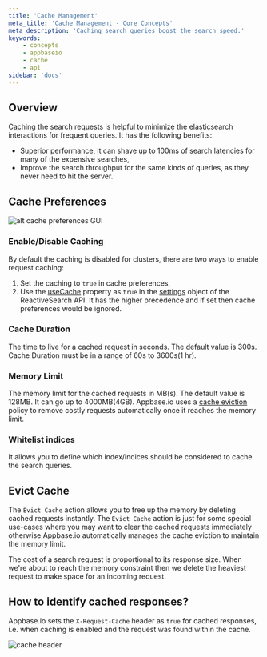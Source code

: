 ```yaml
---
title: 'Cache Management'
meta_title: 'Cache Management - Core Concepts'
meta_description: 'Caching search queries boost the search speed.'
keywords:
    - concepts
    - appbaseio
    - cache
    - api
sidebar: 'docs'
---
```


## Overview
Caching the search requests is helpful to minimize the elasticsearch interactions for frequent queries. It has the following benefits:
- Superior performance, it can shave up to 100ms of search latencies for many of the expensive searches,
- Improve the search throughput for the same kinds of queries, as they never need to hit the server.

## Cache Preferences
![alt cache preferences GUI](https://i.imgur.com/p1ZRR3v.png)

### Enable/Disable Caching
By default the caching is disabled for clusters, there are two ways to enable request caching:
1. Set the caching to `true` in cache preferences,
2. Use the [useCache](/docs/search/reactivesearch-api/reference/#usecache) property as `true` in the [settings](/docs/search/reactivesearch-api/reference/#settings-properties) object of the ReactiveSearch API. It has the higher precedence and if set then cache preferences would be ignored.

### Cache Duration
The time to live for a cached request in seconds. The default value is 300s. Cache Duration must be in a range of 60s to 3600s(1 hr).

### Memory Limit
The memory limit for the cached requests in MB(s). The default value is 128MB. It can go up to 4000MB(4GB). Appbase.io uses a [cache eviction](/docs/speed/cache-management/#evict-cache) policy to remove costly requests automatically once it reaches the memory limit.

### Whitelist indices
It allows you to define which index/indices should be considered to cache the search queries.

## Evict Cache
The `Evict Cache` action allows you to free up the memory by deleting cached requests instantly. The `Evict Cache` action is just for some special use-cases where you may want to clear the cached requests immediately otherwise Appbase.io automatically manages the cache eviction to maintain the memory limit.

The cost of a search request is proportional to its response size. When we're about to reach the memory constraint then we delete the heaviest request to make space for an incoming request.

## How to identify cached responses?
Appbase.io sets the `X-Request-Cache` header as `true` for cached responses, i.e. when caching is enabled and the request was found within the cache.

![cache header](https://i.imgur.com/CRi0KIs.png)
